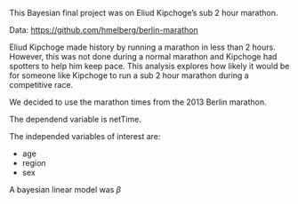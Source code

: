 This Bayesian final project was on Eliud Kipchoge’s sub 2 hour marathon.

Data: https://github.com/hmelberg/berlin-marathon

Eliud Kipchoge made history by running a marathon in less than 2 hours. However, this was not done during a normal marathon and Kipchoge had spotters to help him keep pace. This analysis explores how likely it would be for someone like Kipchoge to run a sub 2 hour marathon during a competitive race.

We decided to use the marathon times from the 2013 Berlin marathon.  

The dependend variable is netTime.

The independed variables of interest are:
- age
- region
- sex

A bayesian linear model was $\beta$
